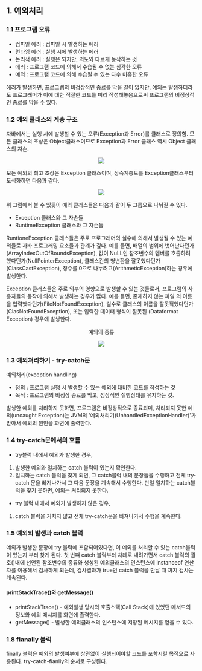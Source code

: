 ## 1. 예외처리
### 1.1 프로그램 오류
- 컴파일 에러 : 컴파일 시 발생하는 에러
- 런타임 에러 : 실행 시에 발생하는 에러
- 논리적 에러 : 실행은 되지만, 의도와 다르게 동작하는 것
- 에러 : 프로그램 코드에 의해서 수습될 수 없는 심각한 오류
- 예외 : 프로그램 코드에 의해 수습될 수 있는 다수 미흡한 오류

에러가 발생하면, 프로그램의 비정상적인 종료를 막을 길이 없지만, 예외는 발생하더라도 프로그래머가 이에 대한 적절한 코드를 미리 작성해놓음으로써 프로그램의 비정상적인 종료를 막을 수 있다.

### 1.2 예외 클래스의 계층 구조
자바에서는 실행 시에 발생할 수 있는 오류(Exception과 Error)를 클래스로 정의함. 
모든 클래스의 조상은 Object클래스이므로 Exception과 Error 클래스 역시 Object 클래스의 자손.
<div align="center">
<img src="https://velog.velcdn.com/images/mingseok/post/55d9e691-cea8-4add-8859-327a9c1e4521/image.png">
</div>

모든 예외의 최고 조상은 Exception 클래스이며, 상슥계층도를 Exception클래스부터 도식화하면 다음과 같다.
<div align="center">
<img src="https://images.velog.io/images/kookiencream/post/44938894-584d-4ee5-9733-4903e956d49f/java_image_121.png">
</div>


위 그림에서 볼 수 있듯이 예외 클래스들은 다음과 같이 두 그룹으로 나눠질 수 있다.

- Exception 클래스와 그 자손들
- RuntimeException 클래스와 그 자손들

RuntioneException 클래스들은 주로 프로그래머의 실수에 의해서 발생될 수 있는 예외들로 자바 프로그래밍 요소들과 관계가 깊다. 예를 들면, 배열의 범위에 벗어난다던가(ArrayIndexOutOfBoundsException), 값이 NuLL인 참조변수의 멤버를 호출하려 했다던가(NullPointerException), 클래스간의 형변환을 잘못했다던가(ClassCastException), 정수를 0으로 나누려고(ArithmeticException)하는 경우에 발생한다.

Exception 클래스들은 주로 외부의 영향으로 발생할 수 있는 것들로서, 프로그램의 사 용자들의 동작에 의해서 발생하는 경우가 많다. 예를 들면, 존재하지 않는 파일 의 이름을 입력했다던가(FileNotFoundException), 실수로 클래스의 이름을 잘못적었다던가(ClasNotFoundException), 또는 입력한 데이터 형식이 잘못된
(Dataformat Exception) 경우에 발생한다.


<div align="center">
<p text:15px;>예외의 종류</p>
<img src="https://img1.daumcdn.net/thumb/R1280x0/?scode=mtistory2&fname=https%3A%2F%2Fblog.kakaocdn.net%2Fdn%2FBBuxf%2Fbtq9NYf58GN%2FfNLV1zOMuwEfc1RDstFxC1%2Fimg.jpg">
</div>

### 1.3 예외처리하기 - try-catch문

예외처리(exception handling)
- 정의 : 프로그램 실행 시 발생할 수 있는 예외에 대비한 코드를 작성하는 것
- 목적 : 프로그램의 비정상 종료를 막고, 정상적인 실행상태를 유지하는 것.

발생한 예외를 처리하지 못하면, 프로그램은 비정상적으로 종료되며, 처리되지 못한 예외(uncaught Exception)는 JVM의 '예외처리기(UnhandledExceptionHandler)'가 받아서 예외의 원인을 화면에 출력한다.

### 1.4 try-catch문에서의 흐름

- try블럭 내에서 예외가 발생한 경우,
1. 발생한 예외와 일치하는 catch 블럭이 있는지 확인한다.
2. 일치하는 catch 블럭을 찾게 되면, 그 catch블럭 내의 문장들을 수행하고 전체 try-catch 문을 빠져나가서 그 다음 문장을 계속해서 수행한다. 만일 일치하는 catch블럭을 찾기 못하면, 예외는 처리되지 못한다.

- try 블럭 내에서 예외가 발생하지 않은 경우,
1. catch 블럭을 거치지 않고 전체 try-catch문을 빠져나가서 수행을 계속한다.

### 1.5 예외의 발생과 catch 블럭
예외가 발생한 문장에 try 블럭에 포함되어있다면, 이 예외를 처리할 수 있는 catch블럭이 있는지 부터 찾게 된다.
첫 번쨰 catch 블럭부터 차례로 내려가면서 catch 블럭의 괄호()내에 선언된 참조변수의 종류와 생성된 예외클래스의 인스턴스에 instanceof 연산자를 이용해서 검사하게 되는데, 검사결과가 true인 catch 블럭을 만날 때 까지 검사는 계속된다.

#### printStackTrace()와 getMessage()
- printStackTrace() - 예외발생 당시의 호출스택(Call Stack)에 있었던 메서드의 정보와 예외 메시지를 화면에 출력한다.
- getMessage() - 발생한 예외클래스의 인스턴스에 저장된 메시지를 얻을 수 있다.

### 1.8 fianally 블럭
finally 블럭은 예외의 발생여부에 상관없이 실행되어야할 코드를 포함시킬 목적으로 사용된다. try-catch-fianlly의 순서로 구성된다.